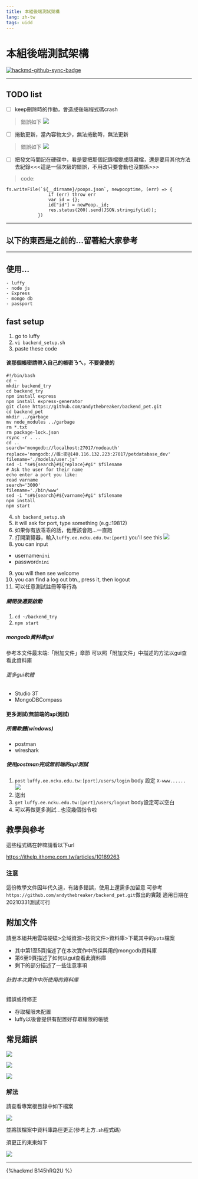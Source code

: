 ```yaml
---
title: 本組後端測試架構
lang: zh-tw
tags: uidd
---
```


# 本組後端測試架構

[![hackmd-github-sync-badge](https://hackmd.io/MljZQswSSpWniVF3iMY_cQ/badge)](https://hackmd.io/MljZQswSSpWniVF3iMY_cQ)

---

## TODO list

- [ ] keep刪除時的作動，會造成後端程式碼crash
> 錯誤如下
![](https://i.imgur.com/iCcPiYc.png)

- [ ] 捲動更新，當內容物太少，無法捲動時，無法更新
> 錯誤如下
![](https://i.imgur.com/rQqLVCr.png)

- [ ] 把發文時間記在硬碟中，看是要把那個記錄檔變成隱藏檔，還是要用其他方法去紀錄<<<這是一個次級的錯誤，不用改只要會動也沒關係>>>
> code:
```javascript=
fs.writeFile(`${__dirname}/poops.json`, newpooptime, (err) => {
                if (err) throw err
                var id = {};
                id["id"] = newPoop._id;
                res.status(200).send(JSON.stringify(id));
            })
```

---

## 以下的東西是之前的...留著給大家參考

---

## 使用...

    - luffy
    - node js
    - Express
    - mongo db
    - passport

## fast setup

1. go to luffy
2. `vi backend_setup.sh`
3. paste these code

#### 诶那個帳密請帶入自己的帳密ㄋㄟ，不要傻傻的

```bash=
#!/bin/bash
cd ~
mkdir backend_try
cd backend_try
npm install express
npm install express-generator
git clone https://github.com/andythebreaker/backend_pet.git
cd backend_pet
mkdir ../garbage
mv node_modules ../garbage
rm *.txt
rm package-lock.json
rsync -r . ..
cd ..
search='mongodb://localhost:27017/nodeauth'
replace='mongodb://帳:密@140.116.132.223:27017/petdatabase_dev'
filename='./models/user.js'
sed -i "s#${search}#${replace}#gi" $filename
# Ask the user for their name
echo enter a port you like:
read varname
search='3000'
filename='./bin/www'
sed -i "s#${search}#${varname}#gi" $filename
npm install
npm start
```
4. `sh backend_setup.sh`
5. it will ask for port, type something (e.g.:19812)
6. 如果你有放乖乖的話，他應該會跑...一直跑
7. 打開瀏覽器，輸入`luffy.ee.ncku.edu.tw:[port]`
you'll see this
![](https://i.imgur.com/PSQId9i.png)
8. you can input 
- username`nini`
- password`nini`
9. you will then see welcome
10. you can find a log out btn., press it, then logout
11. 可以任意測試註冊等等行為

##### 關閉後還要啟動

1. `cd ~/backend_try`
2. `npm start`

##### mongodb資料庫gui

參考本文件最末端:「附加文件」章節
可以照「附加文件」中描述的方法以gui查看此資料庫

###### 更多gui軟體

- Studio 3T
- MongoDBCompass

#### 更多測試(無前端的api測試)

##### 所需軟體(windows)

- postman
- wireshark

##### 使用postman完成無前端的api測試

1. `post` `luffy.ee.ncku.edu.tw:[port]/users/login`
body 設定 `X-www......`
![](https://i.imgur.com/3ZQHXyV.png)
2. 送出
3. `get` `luffy.ee.ncku.edu.tw:[port]/users/logout`
body設定可以空白
4. 可以再做更多測試...也沒幾個指令啦

## 教學與參考

這些程式碼在幹嘛請看以下url

https://ithelp.ithome.com.tw/articles/10189263

### 注意

這份教學文件因年代久遠，有諸多錯誤，使用上還需多加留意
可參考`https://github.com/andythebreaker/backend_pet.git`做出的實踐
適用日期在20210331測試可行

## 附加文件

請至本組共用雲端硬碟>全域資源>技術文件>資料庫>下載其中的`pptx`檔案
- 其中第1至5頁描述了在本次實作中所採與用的mongodb資料庫
- 第6至9頁描述了如何以gui查看此資料庫
- 剩下的部分描述了一些注意事項

###### 針對本次實作中所使用的資料庫

錯誤或待修正

- 存取權限未配置
- luffy以後會提供有配置好存取權限的帳號

## 常見錯誤

![](https://i.imgur.com/4BBXCxO.png)

![](https://i.imgur.com/hy1EnR1.png)

![](https://i.imgur.com/gq9nw3S.png)

### 解法

請查看專案根目錄中如下檔案

![](https://i.imgur.com/Rf9OqvK.png)

並將該檔案中資料庫路徑更正(參考上方`.sh`程式碼)

須更正的東東如下

![](https://i.imgur.com/YxSFzbf.png)


---
{%hackmd B145hRQ2U %}